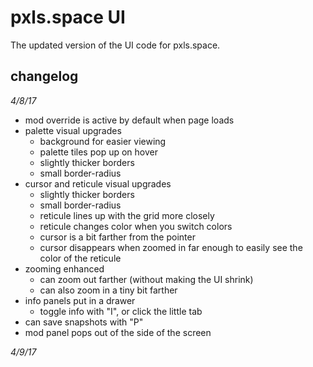 # pxls.space UI

The updated version of the UI code for pxls.space.

## changelog

*4/8/17*
- mod override is active by default when page loads
- palette visual upgrades
  - background for easier viewing
  - palette tiles pop up on hover
  - slightly thicker borders
  - small border-radius
- cursor and reticule visual upgrades
  - slightly thicker borders
  - small border-radius
  - reticule lines up with the grid more closely
  - reticule changes color when you switch colors
  - cursor is a bit farther from the pointer
  - cursor disappears when zoomed in far enough to easily see the color of the reticule
- zooming enhanced
  - can zoom out farther (without making the UI shrink)
  - can also zoom in a tiny bit farther
- info panels put in a drawer
  - toggle info with "I", or click the little tab
- can save snapshots with "P"
- mod panel pops out of the side of the screen

*4/9/17*
